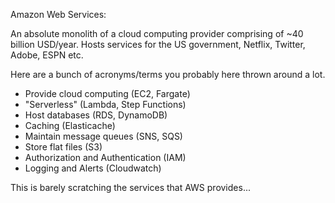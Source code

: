 Amazon Web Services:

An absolute monolith of a cloud computing provider comprising of ~40 billion USD/year. Hosts services for  the US government, Netflix, Twitter, Adobe,  ESPN etc.

Here are a bunch of acronyms/terms you probably here thrown around a lot.

- Provide cloud computing (EC2, Fargate)
- "Serverless" (Lambda, Step Functions)
- Host databases (RDS, DynamoDB)
- Caching (Elasticache)
- Maintain message queues (SNS, SQS)
- Store flat files (S3)
- Authorization and Authentication (IAM)
- Logging and Alerts (Cloudwatch)

This is barely scratching the services that AWS provides...